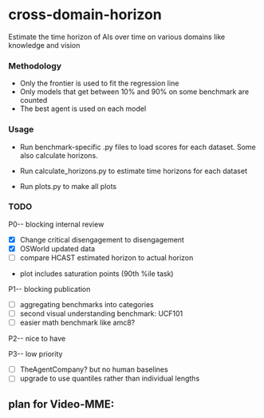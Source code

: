 # cross-domain-horizon
Estimate the time horizon of AIs over time on various domains like knowledge and vision


### Methodology

- Only the frontier is used to fit the regression line
- Only models that get between 10% and 90% on some benchmark are counted
- The best agent is used on each model


### Usage

* Run benchmark-specific .py files to load scores for each dataset. Some also calculate horizons.

* Run calculate_horizons.py to estimate time horizons for each dataset

* Run plots.py to make all plots

### TODO

P0-- blocking internal review
- [x] Change critical disengagement to disengagement
- [x] OSWorld updated data
- [ ] compare HCAST estimated horizon to actual horizon
- plot includes saturation points (90th %ile task)

P1-- blocking publication
- [ ] aggregating benchmarks into categories
- [ ] second visual understanding benchmark: UCF101
- [ ] easier math benchmark like amc8?

P2-- nice to have

P3-- low priority
- [ ] TheAgentCompany? but no human baselines
- [ ] upgrade to use quantiles rather than individual lengths

plan for Video-MME:
- 